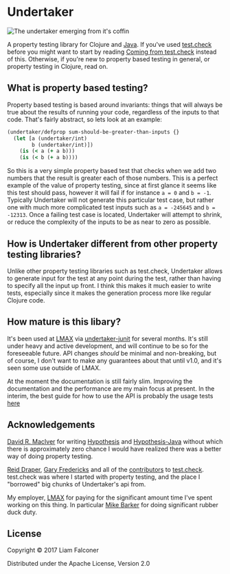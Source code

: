 # Undertaker

![The undertaker emerging from it's coffin](http://lfn3.net/img/projects/undertaker/undertaker.gif)

A property testing library for Clojure and [Java](https://github.com/lfn3/undertaker-junit).
If you've used [test.check](https://github.com/clojure/test.check) before you might want to start by reading
[Coming from test.check](https://github.com/lfn3/undertaker/blob/master/docs/coming-from-test-check.md) instead of this.
Otherwise, if you're new to property based testing in general, or property testing in Clojure, read on.

## What is property based testing?

Property based testing is based around invariants: things that will always be true about the results of running your 
code, regardless of the inputs to that code. That's fairly abstract, so lets look at an example:

```clojure
(undertaker/defprop sum-should-be-greater-than-inputs {}
  (let [a (undertaker/int)
        b (undertaker/int)])
    (is (< a (+ a b)))
    (is (< b (+ a b))))
```

So this is a very simple property based test that checks when we add two numbers that the result is greater each of 
those numbers. This is a perfect example of the value of property testing, since at first glance it seems like this 
test should pass, however it will fail if for instance `a = 0` and `b = -1`. Typically Undertaker will not generate
this particular test case, but rather one with much more complicated test inputs such as `a = -245645` and `b = -12313`.
Once a failing test case is located, Undertaker will attempt to shrink, or reduce the complexity of the inputs to be
as near to zero as possible.

## How is Undertaker different from other property testing libraries?

Unlike other property testing libraries such as test.check, Undertaker allows to generate input for the test at any 
point during the test, rather than having to specify all the input up front. I think this makes it much easier to write
tests, especially since it makes the generation process more like regular Clojure code.

## How mature is this libary?

It's been used at [LMAX](https://www.lmax.com/) via [undertaker-junit](https://github.com/lfn3/undertaker-junit) for 
several months. It's still under heavy and active development, and will continue to be so for the foreseeable future.
API changes *should* be minimal and non-breaking, but of course, I don't want to make any guarantees about that until
v1.0, and it's seen some use outside of LMAX.

At the moment the documentation is still fairly slim. Improving the documentation and the performance are my main focus
at present. In the interim, the best guide for how to use the API is probably the usage tests 
[here](https://github.com/lfn3/undertaker/blob/master/src/test/clojure/net/lfn3/undertaker/usage_test.clj)

## Acknowledgements

[David R. MacIver](https://www.drmaciver.com/) for writing [Hypothesis](https://hypothesis.works/) and 
[Hypothesis-Java](https://github.com/HypothesisWorks/hypothesis-java) without which there is approximately zero chance 
I would have realized there was a better way of doing property testing.

[Reid Draper](https://twitter.com/reiddraper), [Gary Fredericks](https://twitter.com/gfredericks_) and all of the
[contributors](https://github.com/clojure/test.check/graphs/contributors) to 
[test.check](https://github.com/clojure/test.check/). test.check was where I started with property testing, and the 
place I "borrowed" big chunks of Undertaker's api from.

My employer, [LMAX](https://www.lmax.com/) for paying for the significant amount time I've spent working on this thing.
In particular [Mike Barker](https://twitter.com/mikeb2701) for doing significant rubber duck duty.

## License

Copyright © 2017 Liam Falconer

Distributed under the Apache License, Version 2.0
